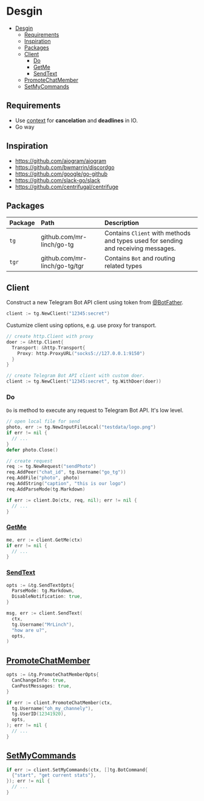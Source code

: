 # Desgin

- [Desgin](#desgin)
  - [Requirements](#requirements)
  - [Inspiration](#inspiration)
  - [Packages](#packages)
  - [Client](#client)
    - [Do](#do)
    - [GetMe](#getme)
    - [SendText](#sendtext)
  - [PromoteChatMember](#promotechatmember)
  - [SetMyCommands](#setmycommands)

## Requirements
 - Use [context](https://golang.org/pkg/context/) for **cancelation** and **deadlines** in IO.
 - Go way

## Inspiration

 - https://github.com/aiogram/aiogram
 - https://github.com/bwmarrin/discordgo
 - https://github.com/google/go-github
 - https://github.com/slack-go/slack
 - https://github.com/centrifugal/centrifuge

## Packages

| Package | Path                          | Description                                                                       |
| :------ | :---------------------------- | :-------------------------------------------------------------------------------- |
| `tg`    | github.com/mr-linch/go-tg     | Contains `Client` with methods and types used for sending and receiving messages. |
| `tgr`   | github.com/mr-linch/go-tg/tgr | Contains `Bot` and routing related types                                          |

## Client

Construct a new Telegram Bot API client using token from [@BotFather](https://t.me/BotFather).

```go
client := tg.NewClient("12345:secret")
```

Custumize client using options, e.g. use proxy for transport.

```go
// create http.Client with proxy
doer := &http.Client{
  Transport: &http.Transport{
    Proxy: http.ProxyURL("socks5://127.0.0.1:9150")
  }
}

// create Telegram Bot API client with custom doer.
client := tg.NewClient("12345:secret", tg.WithDoer(doer))
```

### Do

`Do` is method to execute any request to Telegram Bot API. It's low level.

```go
// open local file for send
photo, err := tg.NewInputFileLocal("testdata/logo.png")
if err != nil {
  // ...
}
defer photo.Close()

// create request
req := tg.NewRequest("sendPhoto")
req.AddPeer("chat_id", tg.Username("go_tg"))
req.AddFile("photo", photo)
req.AddString("caption", "this is our logo")
req.AddParseMode(tg.Markdown)

if err := client.Do(ctx, req, nil); err != nil {
  // ...
}
```

### [GetMe](https://core.telegram.org/bots/api#getMe)

```go
me, err := client.GetMe(ctx)
if err != nil {
  // ...
}
```

### [SendText](https://core.telegram.org/bots/api#sendMessage)

```go
opts := &tg.SendTextOpts{
  ParseMode: tg.Markdown,
  DisableNotification: true,
}

msg, err := client.SendText(
  ctx,
  tg.Username("MrLinch"),
  "how are u?",
  opts,
)
```

## [PromoteChatMember](https://core.telegram.org/bots/api#promoteChatMember)

```go
opts := &tg.PromoteChatMemberOpts{
  CanChangeInfo: true,
  CanPostMessages: true,
}

if err := client.PromoteChatMember(ctx,
  tg.Username("oh_my_channely"),
  tg.UserID(12341920),
  opts,
); err != nil {
  // ...
}
```

## [SetMyCommands](https://core.telegram.org/bots/api#setMyCommands)

```go
if err := client.SetMyCommands(ctx, []tg.BotCommand{
  {"start", "get current stats"},
}); err != nil {
  // ...
}
```
